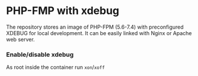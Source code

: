 # PHP-FMP with xdebug #

The repository stores an image of PHP-FPM (5.6-7.4) with preconfigured XDEBUG for local development.
It can be easily linked with Nginx or Apache web server.

### Enable/disable xdebug

As root inside the container run ``xon``/``xoff``